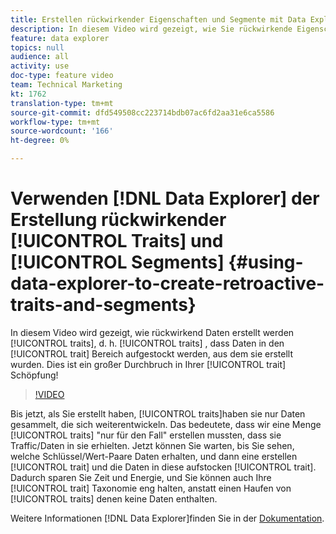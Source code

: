 ```yaml
---
title: Erstellen rückwirkender Eigenschaften und Segmente mit Data Explorer
description: In diesem Video wird gezeigt, wie Sie rückwirkende Eigenschaften erstellen, d. h. Eigenschaften, die Daten aus der Zeit vor der Erstellung in die Eigenschaft aufstocken. Dies ist ein großer Durchbruch in Ihrer Eigenschaftserstellung!
feature: data explorer
topics: null
audience: all
activity: use
doc-type: feature video
team: Technical Marketing
kt: 1762
translation-type: tm+mt
source-git-commit: dfd549508cc223714bdb07ac6fd2aa31e6ca5586
workflow-type: tm+mt
source-wordcount: '166'
ht-degree: 0%

---
```



# Verwenden [!DNL Data Explorer] der Erstellung rückwirkender [!UICONTROL Traits] und [!UICONTROL Segments] {#using-data-explorer-to-create-retroactive-traits-and-segments}

In diesem Video wird gezeigt, wie rückwirkend Daten erstellt werden [!UICONTROL traits], d. h. [!UICONTROL traits] , dass Daten in den [!UICONTROL trait] Bereich aufgestockt werden, aus dem sie erstellt wurden. Dies ist ein großer Durchbruch in Ihrer [!UICONTROL trait] Schöpfung!

>[!VIDEO](https://video.tv.adobe.com/v/25169/?quality=12)

Bis jetzt, als Sie erstellt haben, [!UICONTROL traits]haben sie nur Daten gesammelt, die sich weiterentwickeln. Das bedeutete, dass wir eine Menge [!UICONTROL traits] &quot;nur für den Fall&quot; erstellen mussten, dass sie Traffic/Daten in sie erhielten. Jetzt können Sie warten, bis Sie sehen, welche Schlüssel/Wert-Paare Daten erhalten, und dann eine erstellen [!UICONTROL trait] und die Daten in diese aufstocken [!UICONTROL trait]. Dadurch sparen Sie Zeit und Energie, und Sie können auch Ihre [!UICONTROL trait] Taxonomie eng halten, anstatt einen Haufen von [!UICONTROL traits] denen keine Daten enthalten.

Weitere Informationen [!DNL Data Explorer]finden Sie in der [Dokumentation](https://experiencecloud.adobe.com/resources/help/en_US/aam/data-explorer.html).